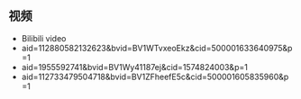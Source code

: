 ## 视频

- Bilibili video
- aid=112880582132623&bvid=BV1WTvxeoEkz&cid=500001633640975&p=1
- aid=1955592741&bvid=BV1Wy41187ej&cid=1574824003&p=1
- aid=112733479504718&bvid=BV1ZFheefE5c&cid=500001605835960&p=1
